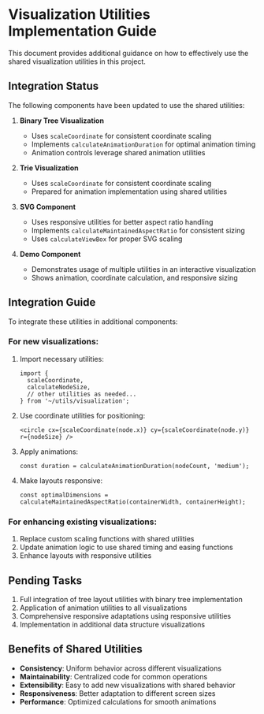 # Visualization Utilities Implementation Guide

This document provides additional guidance on how to effectively use the shared visualization utilities in this project.

## Integration Status

The following components have been updated to use the shared utilities:

1. **Binary Tree Visualization**
   - Uses `scaleCoordinate` for consistent coordinate scaling
   - Implements `calculateAnimationDuration` for optimal animation timing
   - Animation controls leverage shared animation utilities
2. **Trie Visualization**
   - Uses `scaleCoordinate` for consistent coordinate scaling
   - Prepared for animation implementation using shared utilities
3. **SVG Component**

   - Uses responsive utilities for better aspect ratio handling
   - Implements `calculateMaintainedAspectRatio` for consistent sizing
   - Uses `calculateViewBox` for proper SVG scaling

4. **Demo Component**
   - Demonstrates usage of multiple utilities in an interactive visualization
   - Shows animation, coordinate calculation, and responsive sizing

## Integration Guide

To integrate these utilities in additional components:

### For new visualizations:

1. Import necessary utilities:

   ```tsx
   import {
     scaleCoordinate,
     calculateNodeSize,
     // other utilities as needed...
   } from '~/utils/visualization';
   ```

2. Use coordinate utilities for positioning:

   ```tsx
   <circle cx={scaleCoordinate(node.x)} cy={scaleCoordinate(node.y)} r={nodeSize} />
   ```

3. Apply animations:

   ```tsx
   const duration = calculateAnimationDuration(nodeCount, 'medium');
   ```

4. Make layouts responsive:
   ```tsx
   const optimalDimensions = calculateMaintainedAspectRatio(containerWidth, containerHeight);
   ```

### For enhancing existing visualizations:

1. Replace custom scaling functions with shared utilities
2. Update animation logic to use shared timing and easing functions
3. Enhance layouts with responsive utilities

## Pending Tasks

1. Full integration of tree layout utilities with binary tree implementation
2. Application of animation utilities to all visualizations
3. Comprehensive responsive adaptations using responsive utilities
4. Implementation in additional data structure visualizations

## Benefits of Shared Utilities

- **Consistency**: Uniform behavior across different visualizations
- **Maintainability**: Centralized code for common operations
- **Extensibility**: Easy to add new visualizations with shared behavior
- **Responsiveness**: Better adaptation to different screen sizes
- **Performance**: Optimized calculations for smooth animations
